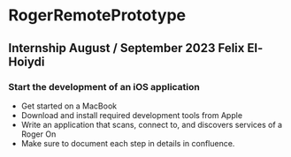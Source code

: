 # RogerRemotePrototype
## Internship August / September 2023 Felix El-Hoiydi
### Start the development of an iOS application
- Get started on a MacBook
- Download and install required development tools from Apple
- Write an application that scans, connect to, and discovers services of a Roger On
- Make sure to document each step in details in confluence.
